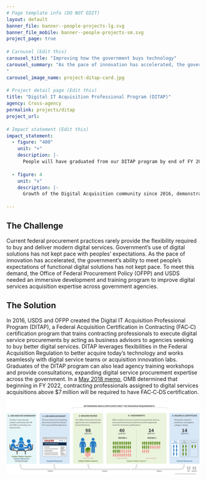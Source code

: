```yaml
---
# Page template info (DO NOT EDIT)
layout: default
banner_file: banner--people-projects-lg.svg
banner_file_mobile: banner--people-projects-sm.svg
project_page: true

# Carousel (Edit this)
carousel_title: "Improving how the government buys technology"
carousel_summary: "As the pace of innovation has accelerated, the government’s ability to meet people’s expectations of functional digital solutions has not kept pace. To meet this demand, we created an immersive development and training program to improve digital services acquisition expertise across government agencies.
"
carousel_image_name: project-ditap-card.jpg

# Project detail page (Edit this)
title: "Digital IT Acquisition Professional Program (DITAP)"
agency: Cross-agency
permalink: projects/ditap
project_url: 

# Impact statement (Edit this)
impact_statement:
  - figure: "400"
    unit: "+"
    description: |-
      People will have graduated from our DITAP program by end of FY 2020

  - figure: 4
    unit: "x"
    description: |-
      Growth of the Digital Acquisition community since 2016, demonstrating the scale that USDS and OFPP envisioned when the program was created

---
```


## The Challenge

Current federal procurement practices rarely provide the flexibility required to buy and deliver modern digital services. Government’s use of digital solutions has not kept pace with peoples’ expectations. As the pace of innovation has accelerated, the government’s ability to meet people’s expectations of functional digital solutions has not kept pace. To meet this demand, the Office of Federal Procurement Policy (OFPP) and USDS needed an immersive development and training program to improve digital services acquisition expertise across government agencies.

## The Solution

In 2016, USDS and OFPP created the Digital IT Acquisition Professional Program (DITAP), 
a Federal Acquisition Certification in Contracting (FAC‑C) certification program that trains contracting professionals to execute digital service procurements by acting as business advisors to agencies seeking to buy better digital services. DITAP leverages flexibilities in the Federal Acquisition Regulation to better acquire today’s technology and works seamlessly with digital service teams or acquisition innovation labs. Graduates of the DITAP program can also lead agency training workshops and provide consultations, expanding digital service procurement expertise across the government. In a [May 2018 memo](whitehouse.gov/wp-content/uploads/2018/05/fac_c_digital_services_05_12_18.pdf), OMB determined that beginning in FY 2022, contracting professionals assigned to digital services acquisitions above $7 million will be required to have FAC‑C‑DS certification.

![](../images/project-smeqa-page.jpg)
